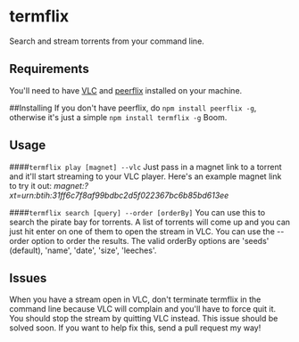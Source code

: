 # termflix
Search and stream torrents from your command line.

## Requirements
You'll need to have [VLC](http://www.videolan.org/vlc/index.html) and [peerflix](https://github.com/mafintosh/peerflix) installed on your machine. 

##Installing
If you don't have peerflix, do `npm install peerflix -g`, otherwise it's just a simple `npm install termflix -g` Boom.

## Usage
####`termflix play [magnet] --vlc`
Just pass in a magnet link to a torrent and it'll start streaming to your VLC player. Here's an example magnet link to try it out: *magnet:?xt=urn:btih:31ff6c7f8af99bdbc2d5f022367bc6b85bd613ee*

####`termflix search [query] --order [orderBy]`
You can use this to search the pirate bay for torrents. A list of torrents will come up and you can just hit enter on one of them to open the stream in VLC. You can use the --order option to order the results. The valid orderBy options are 'seeds' (default), 'name', 'date', 'size', 'leeches'.

## Issues
When you have a stream open in VLC, don't terminate termflix in the command line because VLC will complain and you'll have to force quit it. You should stop the stream by quitting VLC instead. This issue should be solved soon. If you want to help fix this, send a pull request my way!

